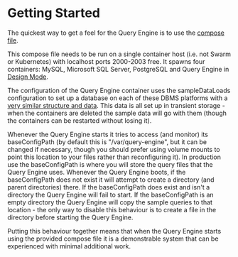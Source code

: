 # Getting Started

The quickest way to get a feel for the Query Engine is to use the [compose file](query-engine-compose.yml).

This compose file needs to be run on a single container host (i.e. not Swarm or Kubernetes) with localhost ports 2000-2003 free.
It spawns four containers: MySQL, Microsoft SQL Server, PostgreSQL and Query Engine in [Design Mode](<Design Mode/Design Mode.MD>).

The configuration of the Query Engine container uses the sampleDataLoads configuration to set up a database on each of these DBMS 
platforms with a [very similar structure and data](<Samples/Sample Data.MD>).
This data is all set up in transient storage - when the containers are deleted the sample data will go with them (though the containers
can be restarted without losing it).

Whenever the Query Engine starts it tries to access (and monitor) its baseConfigPath 
(by default this is "/var/query-engine", but it can be changed if necessary, though you should prefer using volume mounts to point this location
to your files rather than reconfiguring it).
In production use the baseConfigPath is where you will store the query files that the Query Engine uses.
Whenever the Query Engine boots, if the baseConfigPath does not exist it will attempt to create a directory (and parent directories) there.
If the baseConfigPath does exist and isn't a directory the Query Engine will fail to start.
If the baseConfigPath is an empty directory the Query Engine will copy the sample queries to that location - the only way to disable this behaviour is to create 
a file in the directory before starting the Query Engine.

Putting this behaviour together means that when the Query Engine starts using the provided compose file it is a demonstrable system that can be
experienced with minimal additional work.


